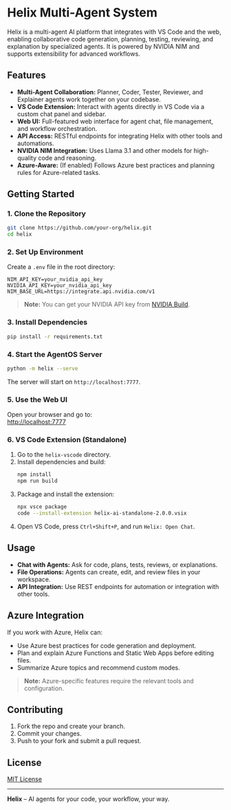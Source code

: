 # Helix Multi-Agent System

Helix is a multi-agent AI platform that integrates with VS Code and the web, enabling collaborative code generation, planning, testing, reviewing, and explanation by specialized agents. It is powered by NVIDIA NIM and supports extensibility for advanced workflows.

## Features

- **Multi-Agent Collaboration:** Planner, Coder, Tester, Reviewer, and Explainer agents work together on your codebase.
- **VS Code Extension:** Interact with agents directly in VS Code via a custom chat panel and sidebar.
- **Web UI:** Full-featured web interface for agent chat, file management, and workflow orchestration.
- **API Access:** RESTful endpoints for integrating Helix with other tools and automations.
- **NVIDIA NIM Integration:** Uses Llama 3.1 and other models for high-quality code and reasoning.
- **Azure-Aware:** (If enabled) Follows Azure best practices and planning rules for Azure-related tasks.

## Getting Started

### 1. Clone the Repository

```bash
git clone https://github.com/your-org/helix.git
cd helix
```

### 2. Set Up Environment

Create a `.env` file in the root directory:

```env
NIM_API_KEY=your_nvidia_api_key
NVIDIA_API_KEY=your_nvidia_api_key
NIM_BASE_URL=https://integrate.api.nvidia.com/v1
```

> **Note:** You can get your NVIDIA API key from [NVIDIA Build](https://build.nvidia.com).

### 3. Install Dependencies

```bash
pip install -r requirements.txt
```

### 4. Start the AgentOS Server

```bash
python -m helix --serve
```

The server will start on `http://localhost:7777`.

### 5. Use the Web UI

Open your browser and go to:  
[http://localhost:7777](http://localhost:7777)

### 6. VS Code Extension (Standalone)

1. Go to the `helix-vscode` directory.
2. Install dependencies and build:
    ```bash
    npm install
    npm run build
    ```
3. Package and install the extension:
    ```bash
    npx vsce package
    code --install-extension helix-ai-standalone-2.0.0.vsix
    ```
4. Open VS Code, press `Ctrl+Shift+P`, and run `Helix: Open Chat`.

## Usage

- **Chat with Agents:** Ask for code, plans, tests, reviews, or explanations.
- **File Operations:** Agents can create, edit, and review files in your workspace.
- **API Integration:** Use REST endpoints for automation or integration with other tools.

## Azure Integration

If you work with Azure, Helix can:
- Use Azure best practices for code generation and deployment.
- Plan and explain Azure Functions and Static Web Apps before editing files.
- Summarize Azure topics and recommend custom modes.

> **Note:** Azure-specific features require the relevant tools and configuration.

## Contributing

1. Fork the repo and create your branch.
2. Commit your changes.
3. Push to your fork and submit a pull request.

## License

[MIT License](LICENSE)

---

**Helix** – AI agents for your code, your workflow, your way.
